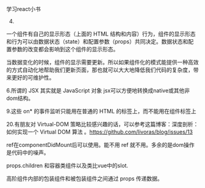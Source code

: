 学习react小书

4.
一个组件有自己的显示形态（上面的 HTML 结构和内容）行为，组件的显示形态和行为可以由数据状态（state）和配置参数（props）共同决定。数据状态和配置参数的改变都会影响到这个组件的显示形态。

当数据变化的时候，组件的显示需要更新。所以如果组件化的模式能提供一种高效的方式自动化地帮助我们更新页面，那也就可以大大地降低我们代码的复杂度，带来更好的可维护性。

6.所谓的 JSX 其实就是 JavaScript 对象
jsx可以方便地转换成native或其他非dom结构。

9.这些 on* 的事件监听只能用在普通的 HTML 的标签上，而不能用在组件标签上

20.有朋友对 Virtual-DOM 策略比较感兴趣的话，可以参考这篇博客：深度剖析：如何实现一个 Virtual DOM 算法 。https://github.com/livoras/blog/issues/13

ref在componentDidMount后可以使用。能不用 ref 就不用。多余的是dom操作是代码中的噪声。

props.children 和容器类组件以及类比vue中的slot.

高阶组件内部的包装组件和被包装组件之间通过 props 传递数据。